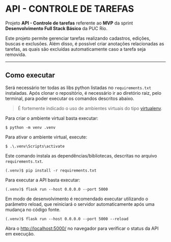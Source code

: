 # API - CONTROLE DE TAREFAS

Projeto **API - Controle de tarefas** referente ao **MVP** da sprint **Desenvolvimento Full Stack Básico** da PUC Rio.

Este projeto permite gerenciar tarefas realizando cadastros, edições, buscas e exclusões. Além disso, é possível criar anotações relacionadas as tarefas, 
as quais são excluídas automaticamente caso a tarefa seja removida.

---
## Como executar 


Será necessário ter todas as libs python listadas no `requirements.txt` instaladas.
Após clonar o repositório, é necessário ir ao diretório raiz, pelo terminal, para poder executar os comandos descritos abaixo.

> É fortemente indicado o uso de ambientes virtuais do tipo [virtualenv](https://virtualenv.pypa.io/en/latest/installation.html).

Para criar o ambiente virtual basta executar:

```
$ python -m venv .venv
```

Para ativar o ambiente virtual, execute:

```
$ .\.venv\Scripts\activate
```

Este comando instala as dependências/bibliotecas, descritas no arquivo `requirements.txt`.

```
(.venv)$ pip install -r requirements.txt
```



Para executar a API  basta executar:

```
(.venv)$ flask run --host 0.0.0.0 --port 5000
```

Em modo de desenvolvimento é recomendado executar utilizando o parâmetro reload, que reiniciará o servidor
automaticamente após uma mudança no código fonte. 

```
(.venv)$ flask run --host 0.0.0.0 --port 5000 --reload
```

Abra o [http://localhost:5000/](http://localhost:5000/) no navegador para verificar o status da API em execução.
